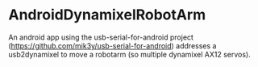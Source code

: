 # AndroidDynamixelRobotArm

An android app using the usb-serial-for-android project (https://github.com/mik3y/usb-serial-for-android) addresses a usb2dynamixel to move a robotarm (so multiple dynamixel AX12 servos). 

